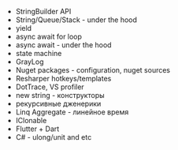 - StringBuilder API
- String/Queue/Stack - under the hood
- yield
- async await for loop
- async await - under the hood
- state machine
- GrayLog
- Nuget packages - configuration, nuget sources
- Resharper hotkeys/templates
- DotTrace, VS profiler
- new string - конструкторы
- рекурсивные дженерики
- Linq Aggregate - линейное время
- IClonable
- Flutter + Dart
- C# - ulong/unit and etc
